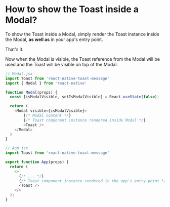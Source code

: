 # How to show the Toast inside a Modal?

To show the Toast inside a Modal, simply render the Toast instance inside the Modal, **as well as** in your app's entry point.

That's it.

Now when the Modal is visible, the Toast reference from the Modal will be used and the Toast will be visible on top of the Modal.

```js
// Modal.jsx
import Toast from 'react-native-toast-message'
import { Modal } from 'react-native'

function Modal(props) {
  const [isModalVisible, setIsModalVisible] = React.useState(false);

  return (
    <Modal visible={isModalVisible}>
        {/* Modal content */}
        {/* Toast component instance rendered inside Modal */}
        <Toast />
    </Modal>
  )
}
```

```js
// App.jsx
import Toast from 'react-native-toast-message'

export function App(props) {
  return (
    <>
      {/* ... */}
      {/* Toast component instance rendered in the app's entry point */}
      <Toast />
    </>
  );
}
```
